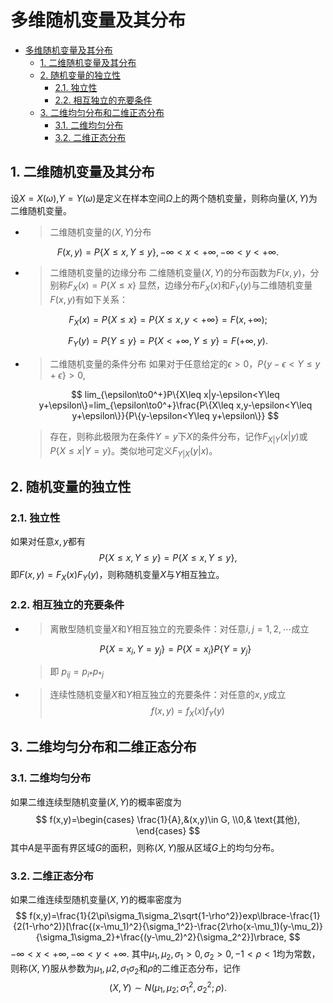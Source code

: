 <!-- @import "my-style.less" -->

# 多维随机变量及其分布

- [多维随机变量及其分布](#%E5%A4%9A%E7%BB%B4%E9%9A%8F%E6%9C%BA%E5%8F%98%E9%87%8F%E5%8F%8A%E5%85%B6%E5%88%86%E5%B8%83)
  - [1. 二维随机变量及其分布](#1-%E4%BA%8C%E7%BB%B4%E9%9A%8F%E6%9C%BA%E5%8F%98%E9%87%8F%E5%8F%8A%E5%85%B6%E5%88%86%E5%B8%83)
  - [2. 随机变量的独立性](#2-%E9%9A%8F%E6%9C%BA%E5%8F%98%E9%87%8F%E7%9A%84%E7%8B%AC%E7%AB%8B%E6%80%A7)
    - [2.1. 独立性](#21-%E7%8B%AC%E7%AB%8B%E6%80%A7)
    - [2.2. 相互独立的充要条件](#22-%E7%9B%B8%E4%BA%92%E7%8B%AC%E7%AB%8B%E7%9A%84%E5%85%85%E8%A6%81%E6%9D%A1%E4%BB%B6)
  - [3. 二维均匀分布和二维正态分布](#3-%E4%BA%8C%E7%BB%B4%E5%9D%87%E5%8C%80%E5%88%86%E5%B8%83%E5%92%8C%E4%BA%8C%E7%BB%B4%E6%AD%A3%E6%80%81%E5%88%86%E5%B8%83)
    - [3.1. 二维均匀分布](#31-%E4%BA%8C%E7%BB%B4%E5%9D%87%E5%8C%80%E5%88%86%E5%B8%83)
    - [3.2. 二维正态分布](#32-%E4%BA%8C%E7%BB%B4%E6%AD%A3%E6%80%81%E5%88%86%E5%B8%83)

## 1. 二维随机变量及其分布

设$X=X(\omega)$,$Y=Y(\omega)$是定义在样本空间$\Omega$上的两个随机变量，则称向量$(X,Y)$为二维随机变量。

- >二维随机变量的$(X,Y)$分布
  
$$
F(x,y)=P\{X\leq x,Y\leq y\},-\infty<x<+\infty,-\infty<y<+\infty.
$$

- >二维随机变量的边缘分布
  >二维随机变量$(X,Y)$的分布函数为$F(x,y)$，分别称$F_X(x)=P\{X\leq x\}$
  >显然，边缘分布$F_X(x)$和$F_Y(y)$与二维随机变量$F(x,y)$有如下关系：

$$
F_X(x)=P\{X\leq x\}=P\{X\leq x, y<+\infty\}=F(x,+\infty);
$$

$$
F_Y(y)=P\{Y\leq y\}=P\{X<+\infty, Y\leq y\}=F(+\infty, y).
$$

- >二维随机变量的条件分布
  >如果对于任意给定的$\epsilon>0$，$P\{y-\epsilon<Y\leq y+\epsilon\}>0$,

  $$
  lim_{\epsilon\to0^+}P\{X\leq x|y-\epsilon<Y\leq y+\epsilon\}=lim_{\epsilon\to0^+}\frac{P\{X\leq x,y-\epsilon<Y\leq y+\epsilon\}}{P\{y-\epsilon<Y\leq y+\epsilon\}}
  $$
  >存在，则称此极限为在条件$Y=y$下$X$的条件分布，记作$F_{X|Y}(x|y)$或$P\{X\leq x|Y=y\}$。类似地可定义$F_{Y|X}(y|x)$。

## 2. 随机变量的独立性

### 2.1. 独立性

如果对任意$x,y$都有
$$
P\{X\leq x, Y\leq y\}=P\{X\leq x,Y\leq y\},
$$
即$F(x,y)=F_X(x)F_Y(y)$，则称随机变量$X$与$Y$相互独立。

### 2.2. 相互独立的充要条件

- >离散型随机变量$X$和$Y$相互独立的充要条件：对任意$i,j=1,2,{\cdots}$成立
  
  $$
  P\{X=x_i,Y=y_j\}=P\{X=x_i\}P\{Y=y_j\}
  $$
  >即 $p_{ij}=p_{i*}p_{*j}$

- >连续性随机变量$X$和$Y$相互独立的充要条件：对任意的$x,y$成立$$f(x,y)=f_X(x)f_Y(y)$$

## 3. 二维均匀分布和二维正态分布

### 3.1. 二维均匀分布

如果二维连续型随机变量$(X,Y)$的概率密度为
$$  
f(x,y)=\begin{cases}
    \frac{1}{A},&(x,y)\in G,
    \\0,& \text{其他},
\end{cases}
$$
其中$A$是平面有界区域$G$的面积，则称$(X,Y)$服从区域$G$上的均匀分布。

### 3.2. 二维正态分布

如果二维连续型随机变量$(X,Y)$的概率密度为
$$
f(x,y)=\frac{1}{2\pi\sigma_1\sigma_2\sqrt{1-\rho^2}}exp\lbrace-\frac{1}{2(1-\rho^2)}[\frac{(x-\mu_1)^2}{\sigma_1^2}-\frac{2\rho(x-\mu_1)(y-\mu_2)}{\sigma_1\sigma_2}+\frac{(y-\mu_2)^2}{\sigma_2^2}]\rbrace,
$$
$-\infty<x<+\infty,-\infty<y<+\infty.$
其中$\mu_1,\mu_2,\sigma_1>0,\sigma_2>0,-1<\rho<1$均为常数，则称$(X,Y)$服从参数为$\mu_1,\mu2,\sigma_1\sigma_2$和$\rho$的二维正态分布，记作
$$
(X,Y)\sim N(\mu_1,\mu_2;\sigma_1^2,\sigma_2^2;\rho).
$$
